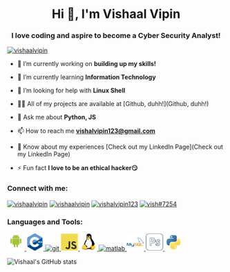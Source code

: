 <p><h1 align="center">Hi 👋, I'm Vishaal Vipin</h1>
<h3 align="center">I love coding and aspire to become a Cyber Security Analyst!</h3>

<p align="left"> <a href="https://twitter.com/vishaalvipin" target="blank"><img src="https://img.shields.io/twitter/follow/vishaalvipin?logo=twitter&style=for-the-badge" alt="vishaalvipin" /></a> </p>

- 🔭 I’m currently working on **building up my skills!**

- 🌱 I’m currently learning **Information Technology**

- 🤝 I’m looking for help with **Linux Shell**

- 👨‍💻 All of my projects are available at [Github, duhh!](Github, duhh!)

- 💬 Ask me about **Python, JS**

- 📫 How to reach me **vishalvipin123@gmail.com**

- 📄 Know about my experiences [Check out my LinkedIn Page](Check out my LinkedIn Page)

- ⚡ Fun fact **I love to be an ethical hacker😏**

<h3 align="left">Connect with me:</h3>
<p align="left">
<a href="https://twitter.com/vishaalvipin" target="blank"><img align="center" src="https://cdns.iconmonstr.com/wp-content/assets/preview/2012/240/iconmonstr-twitter-5.png" alt="vishaalvipin" height="30" width="40" /></a>
<a href="https://linkedin.com/in/vishaalvipin" target="blank"><img align="center" src="https://cdn.jsdelivr.net/npm/simple-icons@3.0.1/icons/linkedin.svg" alt="vishaalvipin" height="30" width="40" /></a>
<a href="https://www.hackerrank.com/vishalvipin123" target="blank"><img align="center" src="https://cdn.jsdelivr.net/npm/simple-icons@3.0.1/icons/hackerrank.svg" alt="vishalvipin123" height="30" width="40" /></a>
<a href="https://discord.gg/vish#7254" target="blank"><img align="center" src="https://cdn.jsdelivr.net/npm/simple-icons@3.0.1/icons/discord.svg" alt="vish#7254" height="30" width="40" /></a>
</p>

<h3 align="left">Languages and Tools:</h3>
<p align="left"> <a href="https://developer.android.com" target="_blank"> <img src="https://raw.githubusercontent.com/devicons/devicon/master/icons/android/android-original-wordmark.svg" alt="android" width="40" height="40"/> </a> <a href="https://www.w3schools.com/cpp/" target="_blank"> <img src="https://raw.githubusercontent.com/devicons/devicon/master/icons/cplusplus/cplusplus-original.svg" alt="cplusplus" width="40" height="40"/> </a> <a href="https://git-scm.com/" target="_blank"> <img src="https://www.vectorlogo.zone/logos/git-scm/git-scm-icon.svg" alt="git" width="40" height="40"/> </a> <a href="https://developer.mozilla.org/en-US/docs/Web/JavaScript" target="_blank"> <img src="https://raw.githubusercontent.com/devicons/devicon/master/icons/javascript/javascript-original.svg" alt="javascript" width="40" height="40"/> </a> <a href="https://www.linux.org/" target="_blank"> <img src="https://raw.githubusercontent.com/devicons/devicon/master/icons/linux/linux-original.svg" alt="linux" width="40" height="40"/> </a> <a href="https://www.mathworks.com/" target="_blank"> <img src="https://raw.githubusercontent.com/simple-icons/simple-icons/master/icons/mathworks.svg" alt="matlab" width="40" height="40"/> </a> <a href="https://www.mysql.com/" target="_blank"> <img src="https://raw.githubusercontent.com/devicons/devicon/master/icons/mysql/mysql-original-wordmark.svg" alt="mysql" width="40" height="40"/> </a> <a href="https://www.photoshop.com/en" target="_blank"> <img src="https://raw.githubusercontent.com/devicons/devicon/master/icons/photoshop/photoshop-line.svg" alt="photoshop" width="40" height="40"/> </a> <a href="https://www.python.org" target="_blank"> <img src="https://raw.githubusercontent.com/devicons/devicon/master/icons/python/python-original.svg" alt="python" width="40" height="40"/> </a> </p>

![Vishaal's GitHub stats](https://github-readme-stats.vercel.app/api?username=vishalvipin1&show_icons=true&theme=dark)

